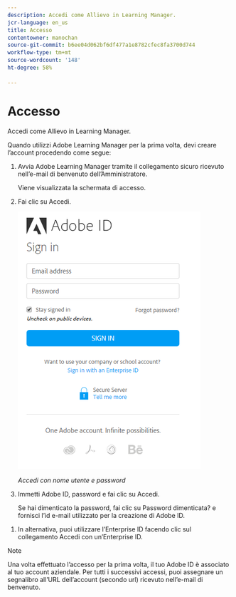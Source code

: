 ```yaml
---
description: Accedi come Allievo in Learning Manager.
jcr-language: en_us
title: Accesso
contentowner: manochan
source-git-commit: b6ee04d062bf6df477a1e8782cfec8fa3700d744
workflow-type: tm+mt
source-wordcount: '148'
ht-degree: 58%

---
```




# Accesso

Accedi come Allievo in Learning Manager.

Quando utilizzi Adobe Learning Manager per la prima volta, devi creare l’account procedendo come segue:

1. Avvia Adobe Learning Manager tramite il collegamento sicuro ricevuto nell’e-mail di benvenuto dell’Amministratore.

   Viene visualizzata la schermata di accesso.

1. Fai clic su Accedi.

   ![](assets/adobeid-signin.png)

   *Accedi con nome utente e password*

1. Immetti Adobe ID, password e fai clic su Accedi.

   Se hai dimenticato la password, fai clic su Password dimenticata? e fornisci l’id e-mail utilizzato per la creazione di Adobe ID.

<!--
   If you do not have an Adobe ID, [click here](../../../manage-account.md) to learn how to create an Adobe ID.
-->

1. In alternativa, puoi utilizzare l’Enterprise ID facendo clic sul collegamento Accedi con un’Enterprise ID.

>[!NOTE]
>
>Una volta effettuato l’accesso per la prima volta, il tuo Adobe ID è associato al tuo account aziendale. Per tutti i successivi accessi, puoi assegnare un segnalibro all’URL dell’account (secondo url) ricevuto nell’e-mail di benvenuto.
